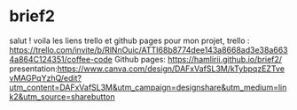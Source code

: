 # brief2
salut !
voila les liens trello et github pages pour mon projet,
trello : https://trello.com/invite/b/RlNnOuic/ATTI68b8774dee143a8668ad3e38a6634a864C124351/coffee-code
Github pages: https://hamlirii.github.io/brief2/
presentation:https://www.canva.com/design/DAFxVafSL3M/kTybpqzEZTvevMAGPqYzhQ/edit?utm_content=DAFxVafSL3M&utm_campaign=designshare&utm_medium=link2&utm_source=sharebutton
